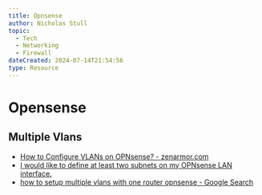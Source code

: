 ```yaml
---
title: Opnsense
author: Nicholas Stull
topic:
  - Tech
  - Networking
  - Firewall
dateCreated: 2024-07-14T21:54:56
type: Resource
---
```

# Opensense
## Multiple Vlans
- [How to Configure VLANs on OPNsense? - zenarmor.com](https://www.zenarmor.com/docs/network-security-tutorials/how-to-configure-vlan-on-opnsense)
- [I would like to define at least two subnets on my OPNsense LAN interface.](https://forum.opnsense.org/index.php?topic=26808.0)
- [how to setup multiple vlans with one router opnsense - Google Search](https://www.google.com/search?q=how+to+setup+multiple+vlans+with+one+router+opnsense&sca_esv=def40fa9418a875e&sca_upv=1&rlz=1C1GCEU_enUS975US975&sxsrf=ACQVn09dalaog49CYeCpF-bCwrIpahvF_g%3A1711048490237&ei=Kof8ZemMDu-j0PEP1suk-As&ved=0ahUKEwjpydCriIaFAxXvETQIHdYlCb8Q4dUDCBA&uact=5&oq=how+to+setup+multiple+vlans+with+one+router+opnsense&gs_lp=Egxnd3Mtd2l6LXNlcnAiNGhvdyB0byBzZXR1cCBtdWx0aXBsZSB2bGFucyB3aXRoIG9uZSByb3V0ZXIgb3Buc2Vuc2UyCBAAGIAEGKIEMggQABiABBiiBEiuHlDBBljOFnADeAGQAQCYAXugAe4EqgEDNS4yuAEDyAEA-AEBmAIKoAKFBcICChAAGEcY1gQYsAPCAgYQIRgKGAqYAwCIBgGQBgiSBwM4LjKgB6wb&sclient=gws-wiz-serp)
